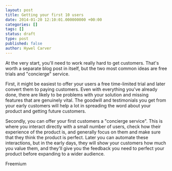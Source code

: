```yaml
---
layout: post
title: Getting your first 10 users
date: 2014-01-20 12:10:01.000000000 +00:00
categories: []
tags: []
status: draft
type: post
published: false
author: Hywel Carver
---
```

At the very start, you'll need to work really hard to get customers. That's worth a separate blog post in itself, but the two most common ideas are free trials and "concierge" service.

First, it might be easiest to offer your users a free time-limited trial and later convert them to paying customers. Even with everything you've already done, there are likely to be problems with your solution and missing features that are genuinely vital. The goodwill and testimonials you get from your early customers will help a lot in spreading the word about your product and getting future customers.

Secondly, you can offer your first customers a "concierge service". This is where you interact directly with a small number of users, check how their experience of the product is, and generally focus on them and make sure that they think the product is perfect. Later you can automate these interactions, but in the early days, they will show your customers how much you value them, and they'll give you the feedback you need to perfect your product before expanding to a wider audience.

Freemium


